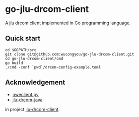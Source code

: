 go-jlu-drcom-client
===
A jlu drcom client implemented in Go programming language.

## Quick start
```
cd $GOPATH/src
git clone git@github.com:wucongyou/go-jlu-drcom-client.git
cd go-jlu-drcom-client/cmd
go build
./cmd -conf `pwd`/drcom-config-example.toml
```
## Acknowledgement
- [nweclient.py](https://github.com/drcoms/jlu-drcom-client/blob/master/newclient.py)
- [jlu-drcom-java](https://github.com/drcoms/jlu-drcom-client/tree/master/jlu-drcom-java)
 
 in project [jlu-drcom-client](https://github.com/drcoms/jlu-drcom-client).
